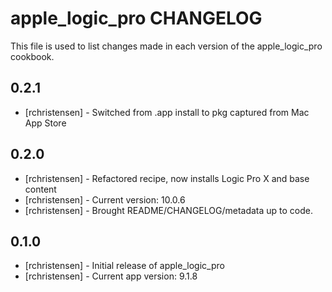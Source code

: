 apple_logic_pro CHANGELOG
=========================

This file is used to list changes made in each version of the apple_logic_pro cookbook.

0.2.1
-----
- [rchristensen] - Switched from .app install to pkg captured from Mac App Store

0.2.0
-----
- [rchristensen] - Refactored recipe, now installs Logic Pro X and base content
- [rchristensen] - Current version: 10.0.6
- [rchristensen] - Brought README/CHANGELOG/metadata up to code.

0.1.0
-----
- [rchristensen] - Initial release of apple_logic_pro
- [rchristensen] - Current app version: 9.1.8